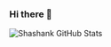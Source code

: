 ### Hi there 👋

![Shashank GitHub Stats](https://github-readme-stats.vercel.app/api?username=shanky1947&count_private=true&show_icons=true&include_all_commits=true)

<!--
**shanky1947/shanky1947** is a ✨ _special_ ✨ repository because its `README.md` (this file) appears on your GitHub profile.

Here are some ideas to get you started:

- 🔭 I’m currently working on ...
- 🌱 I’m currently learning ...
- 👯 I’m looking to collaborate on ...
- 🤔 I’m looking for help with ...
- 💬 Ask me about ...
- 📫 How to reach me: ...
- 😄 Pronouns: ...
- ⚡ Fun fact: ...
--> 
